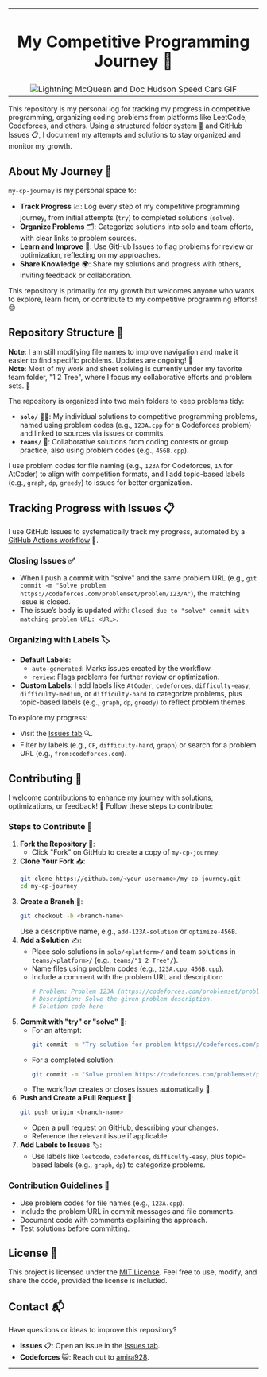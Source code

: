 |                                                                                                                                                 |
| :---------------------------------------------------------------------------------------------------------------------------------------------: |
|                                                 <h1>My Competitive Programming Journey 🚀</h1>                                                  |
| ![Lightning McQueen and Doc Hudson Speed Cars GIF](https://gifdb.com/images/high/lightning-mcqueen-doc-hudson-speed-cars-1adpw3haxlr8wwgr.webp) |

This repository is my personal log for tracking my progress in competitive programming, organizing coding problems from platforms like LeetCode, Codeforces, and others. Using a structured folder system 📁 and GitHub Issues 📋, I document my attempts and solutions to stay organized and monitor my growth.

## About My Journey 🌟

`my-cp-journey` is my personal space to:

- **Track Progress** 📈: Log every step of my competitive programming journey, from initial attempts (`try`) to completed solutions (`solve`).
- **Organize Problems** 🗂️: Categorize solutions into solo and team efforts, with clear links to problem sources.
- **Learn and Improve** 🧠: Use GitHub Issues to flag problems for review or optimization, reflecting on my approaches.
- **Share Knowledge** 🌍: Share my solutions and progress with others, inviting feedback or collaboration.

This repository is primarily for my growth but welcomes anyone who wants to explore, learn from, or contribute to my competitive programming efforts! 😊

## Repository Structure 📁

**Note**: I am still modifying file names to improve navigation and make it easier to find specific problems. Updates are ongoing! 🔧  
**Note**: Most of my work and sheet solving is currently under my favorite team folder, "1 2 Tree", where I focus my collaborative efforts and problem sets. 🌳

The repository is organized into two main folders to keep problems tidy:

- **`solo/`** 🧑‍💻: My individual solutions to competitive programming problems, named using problem codes (e.g., `123A.cpp` for a Codeforces problem) and linked to sources via issues or commits.
- **`teams/`** 👥: Collaborative solutions from coding contests or group practice, also using problem codes (e.g., `456B.cpp`).

I use problem codes for file naming (e.g., `123A` for Codeforces, `1A` for AtCoder) to align with competition formats, and I add topic-based labels (e.g., `graph`, `dp`, `greedy`) to issues for better organization.

## Tracking Progress with Issues 📋

I use GitHub Issues to systematically track my progress, automated by a [GitHub Actions workflow](.github/workflows/issue-manager.yml) 🤖.

### Closing Issues ✅

- When I push a commit with "solve" and the same problem URL (e.g., `git commit -m "Solve problem https://codeforces.com/problemset/problem/123/A"`), the matching issue is closed.
- The issue’s body is updated with: `Closed due to "solve" commit with matching problem URL: <URL>`.

### Organizing with Labels 🏷️

- **Default Labels**:
  - `auto-generated`: Marks issues created by the workflow.
  - `review`: Flags problems for further review or optimization.
- **Custom Labels**: I add labels like `AtCoder`, `codeforces`, `difficulty-easy`, `difficulty-medium`, or `difficulty-hard` to categorize problems, plus topic-based labels (e.g., `graph`, `dp`, `greedy`) to reflect problem themes.

To explore my progress:

- Visit the [Issues tab](https://github.com/AmiraKhalid04/my-cp-journey/issues) 🔍.
- Filter by labels (e.g., `CF`, `difficulty-hard`, `graph`) or search for a problem URL (e.g., `from:codeforces.com`).

## Contributing 🤝

I welcome contributions to enhance my journey with solutions, optimizations, or feedback! 🚀 Follow these steps to contribute:

### Steps to Contribute 🚶

1. **Fork the Repository** 🍴:
   - Click "Fork" on GitHub to create a copy of `my-cp-journey`.
2. **Clone Your Fork** 📥:
   ```bash
   git clone https://github.com/<your-username>/my-cp-journey.git
   cd my-cp-journey
   ```
3. **Create a Branch** 🌿:
   ```bash
   git checkout -b <branch-name>
   ```
   Use a descriptive name, e.g., `add-123A-solution` or `optimize-456B`.
4. **Add a Solution** ✍️:
   - Place solo solutions in `solo/<platform>/` and team solutions in `teams/<platform>/` (e.g., `teams/"1 2 Tree"/`).
   - Name files using problem codes (e.g., `123A.cpp`, `456B.cpp`).
   - Include a comment with the problem URL and description:
     ```python
     # Problem: Problem 123A (https://codeforces.com/problemset/problem/123/A)
     # Description: Solve the given problem description.
     # Solution code here
     ```
5. **Commit with "try" or "solve"** 📌:
   - For an attempt:
     ```bash
     git commit -m "Try solution for problem https://codeforces.com/problemset/problem/123/A"
     ```
   - For a completed solution:
     ```bash
     git commit -m "Solve problem https://codeforces.com/problemset/problem/123/A"
     ```
   - The workflow creates or closes issues automatically 🤖.
6. **Push and Create a Pull Request** 🚀:
   ```bash
   git push origin <branch-name>
   ```
   - Open a pull request on GitHub, describing your changes.
   - Reference the relevant issue if applicable.
7. **Add Labels to Issues** 🏷️:
   - Use labels like `leetcode`, `codeforces`, `difficulty-easy`, plus topic-based labels (e.g., `graph`, `dp`) to categorize problems.

### Contribution Guidelines 📝

- Use problem codes for file names (e.g., `123A.cpp`).
- Include the problem URL in commit messages and file comments.
- Document code with comments explaining the approach.
- Test solutions before committing.

## License 📜

This project is licensed under the [MIT License](LICENSE). Feel free to use, modify, and share the code, provided the license is included.

## Contact 📬

Have questions or ideas to improve this repository?

- **Issues** 📋: Open an issue in the [Issues tab](https://github.com/AmiraKhalid04/my-cp-journey/issues).
- **Codeforces** 😺: Reach out to [amira928](https://codeforces.com/profile/amira928).

---
